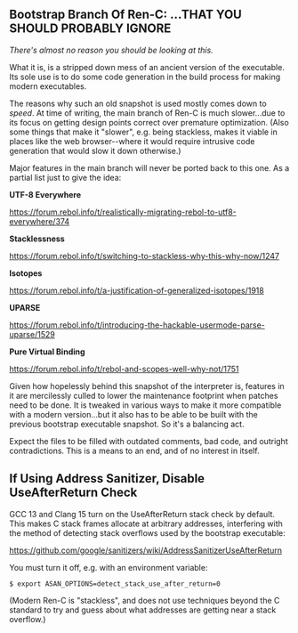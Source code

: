 ## Bootstrap Branch Of Ren-C: **...THAT YOU SHOULD PROBABLY IGNORE**

*There's almost no reason you should be looking at this.*

What it is, is a stripped down mess of an ancient version of the executable.
Its sole use is to do some code generation in the build process for making
modern executables.

The reasons why such an old snapshot is used mostly comes down to *speed*.
At time of writing, the main branch of Ren-C is much slower...due to its
focus on getting design points correct over premature optimization.  (Also
some things that make it "slower", e.g. being stackless, makes it viable
in places like the web browser--where it would require intrusive code
generation that would slow it down otherwise.)

Major features in the main branch will never be ported back to this one.
As a partial list just to give the idea:

**UTF-8 Everywhere**

  https://forum.rebol.info/t/realistically-migrating-rebol-to-utf8-everywhere/374

**Stacklessness**

  https://forum.rebol.info/t/switching-to-stackless-why-this-why-now/1247

**Isotopes**

  https://forum.rebol.info/t/a-justification-of-generalized-isotopes/1918

**UPARSE**

  https://forum.rebol.info/t/introducing-the-hackable-usermode-parse-uparse/1529

**Pure Virtual Binding**

  https://forum.rebol.info/t/rebol-and-scopes-well-why-not/1751

Given how hopelessly behind this snapshot of the interpreter is, features in
it are mercilessly culled to lower the maintenance footprint when patches
need to be done.  It is tweaked in various ways to make it more compatible
with a modern version...but it also has to be able to be built with the
previous bootstrap executable snapshot.  So it's a balancing act.

Expect the files to be filled with outdated comments, bad code, and outright
contradictions.  This is a means to an end, and of no interest in itself.

## If Using Address Sanitizer, Disable UseAfterReturn Check

GCC 13 and Clang 15 turn on the UseAfterReturn stack check by default.  This
makes C stack frames allocate at arbitrary addresses, interfering with the
method of detecting stack overflows used by the bootstrap executable:

  https://github.com/google/sanitizers/wiki/AddressSanitizerUseAfterReturn

You must turn it off, e.g. with an environment variable:

    $ export ASAN_OPTIONS=detect_stack_use_after_return=0

(Modern Ren-C is "stackless", and does not use techniques beyond the C standard
to try and guess about what addresses are getting near a stack overflow.)
